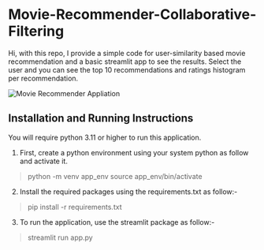 # Movie-Recommender-Collaborative-Filtering
Hi, with this repo, I provide a simple code for user-similarity based movie recommendation and a basic streamlit app to see the results. Select the user and you can see the top 10 recommendations and ratings histogram per recommendation.

![Movie Recommender Appliation](./docs/app_sreenshot.png) 

## Installation and Running Instructions

You will require python 3.11 or higher to run this application.

1. First, create a python environment using your system python as follow and activate it.

> python -m venv app_env
> source app_env/bin/activate

2. Install the required packages using the requirements.txt as follow:-

> pip install -r requirements.txt

3. To run the application, use the streamlit package as follow:-

> streamlit run app.py

